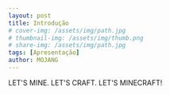 ```yaml
---
layout: post
title: Introdução
# cover-img: /assets/img/path.jpg
# thumbnail-img: /assets/img/thumb.png
# share-img: /assets/img/path.jpg
tags: [Apresentação]
author: MOJANG
---
```


LET'S MINE. LET'S CRAFT. LET'S MINECRAFT!